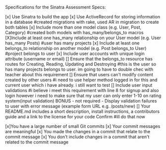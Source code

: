 Specifications for the Sinatra Assessment
Specs:

[x] Use Sinatra to build the app
[x] Use ActiveRecord for storing information in a database #created migrations with rake, used AR in migration to create both tables
[x] Include more than one model class (e.g. User, Post, Category) #created both models with has_many/belongs_to macros
[X]Include at least one has_many relationship on your User model (e.g. User has_many Posts) #user has many projects
[x] Include at least one belongs_to relationship on another model (e.g. Post belongs_to User) #project belongs to user
[x] Include user accounts with unique login attribute (username or email)
[] Ensure that the belongs_to resource has routes for Creating, Reading, Updating and Destroying #this is the user so has many projects belongs to user. im going to have to double chec with teacher about this requirement
[] Ensure that users can't modify content created by other users #i need to use helper method logged in for this and current user which i have already. i still want to test
[] Include user input validations #i believe i meet this requirement with line 8 for signup and also login however i need to make sure that my user can only enter 1-10 on rating system(input validation)
BONUS - not required - Display validation failures to user with error message (example form URL e.g. /posts/new)
[] Your README.md includes a short description, install instructions, a contributors guide and a link to the license for your code
Confirm #ill do that now

 [x]You have a large number of small Git commits
[x] Your commit messages are meaningful
[x] You made the changes in a commit that relate to the commit message
[x] You don't include changes in a commit that aren't related to the commit message
